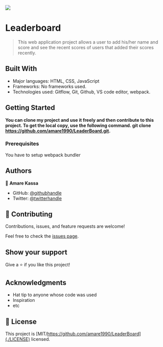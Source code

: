 ![](https://img.shields.io/badge/Microverse-blueviolet)

# Leaderboard

> This web application project allows a user to add his/her name and score and see the recent scores of users that added their scores recently.


## Built With

- Major languages: HTML, CSS, JavaScript
- Frameworks: No frameworks used.
- Technologies used: Gitflow, Git, Github, VS code editor, webpack.


## Getting Started

**You can clone my project and use it freely and then contribute to this project.
To get the local copy, use the following command. git clone https://github.com/amare1990/LeaderBoard.git.**

### Prerequisites
You have to setup webpack bundler



## Authors

👤 **Amare Kassa**

- GitHub: [@githubhandle](https://github.com/amare1990)
- Twitter: [@twitterhandle](https://twitter.com/@amaremek)

## 🤝 Contributing

Contributions, issues, and feature requests are welcome!

Feel free to check the [issues page](../../issues/).

## Show your support

Give a ⭐️ if you like this project!

## Acknowledgments

- Hat tip to anyone whose code was used
- Inspiration
- etc

## 📝 License

This project is [MIT/https://github.com/amare1990/LeaderBoard](./LICENSE) licensed.
